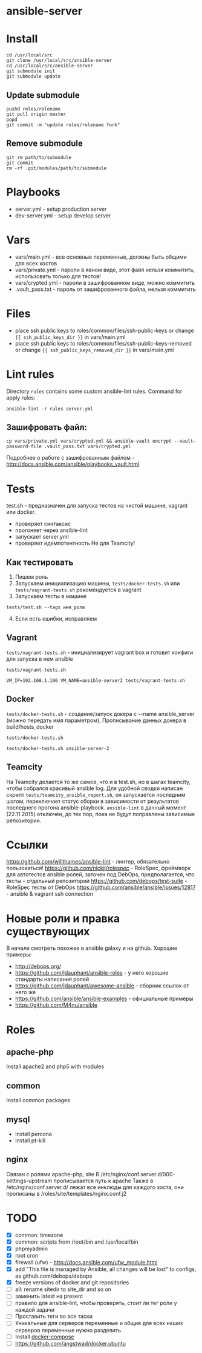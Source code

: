 # ansible-server

# Install
```
cd /usr/local/src
git clone /usr/local/src/ansible-server
cd /usr/local/src/ansible-server
git submodule init
git submodule update
```

## Update submodule
```
pushd roles/rolename
git pull origin master
popd
git commit -m "update roles/rolename fork"
```

## Remove submodule
```
git rm path/to/submodule
git commit
rm -rf .git/modules/path/to/submodule
```


# Playbooks
- server.yml - setup production server
- dev-server.yml - setup develop server



# Vars
- vars/main.yml - все основные переменные, должны быть общими для всех хостов
- vars/private.yml - пароли в явном виде, этот файл нельзя коммитить, использовать только для тестов!
- vars/crypted.yml - пароли в зашифрованном виде, можно коммитить
- .vault_pass.txt - пароль от зашифрованного файла, нельзя коммитить



# Files
- place ssh public keys to roles/common/files/ssh-public-keys or change `{{ ssh_public_keys_dir }}` in vars/main.yml
- place ssh public keys to roles/common/files/ssh-public-keys-removed or change `{{ ssh_public_keys_removed_dir }}` in vars/main.yml



# Lint rules
Directory `rules` contains some custom ansible-lint rules. 
Command for apply rules:
```
ansible-lint -r rules server.yml
```


## Зашифровать файл:
```cp vars/private.yml vars/crypted.yml && ansible-vault encrypt --vault-password-file .vault_pass.txt vars/crypted.yml```

Подробнее о работе с зашифрованным файлом - http://docs.ansible.com/ansible/playbooks_vault.html



# Tests
test.sh - предназначен для запуска тестов на чистой машине, vagrant или docker.
- проверяет синтаксис
- прогоняет через ansible-lint
- запускает server.yml
- проверяет идемпотентность
Не для Teamcity!


## Как тестировать
1. Пишем роль
2. Запускаем инициализацию машины, `tests/docker-tests.sh` или `tests/vagrant-tests.sh` рекомендуется в vagrant
3. Запускаем тесты в машине
```
tests/test.sh --tags имя_роли
```
4. Если есть ошибки, исправляем


## Vagrant
`tests/vagrant-tests.sh` - инициализирует vagrant box и готовит конфиги для запуска в нем ansible

```
tests/vagrant-tests.sh
```

```
VM_IP=192.168.1.100 VM_NAME=ansible-server2 tests/vagrant-tests.sh
```

## Docker
`tests/docker-tests.sh` - создание/запуск докера с --name ansible_server (можно передать имя параметром),
Прописывание данных докера в build/hosts_docker
```
tests/docker-tests.sh
```

```
tests/docker-tests.sh ansible-server-2
```


## Teamcity
На Teamcity делается то же самое, что и в test.sh, но в шагах teamcity, чтобы собрался красивый ansible log.
Для удобной сводки написан скрипт `tests/teamcity_ansible_report.sh`, он запускается последним шагом,
переключает статус сборки в зависимости от результатов последнего прогона ansible-playbook.
`ansible-lint` в данный момент (22.11.2015) отключен, до тех пор, пока не будут поправлены зависимые репозитории.



# Ссылки
https://github.com/willthames/ansible-lint - линтер, обязательно пользоваться!
https://github.com/nickjj/rolespec - RoleSpec, фреймворк для автотестов ansible ролей, заточен под DebOps, предполагается, что тесты - отдельный репозиторий
https://github.com/debops/test-suite - RoleSpec тесты от DebOps 
https://github.com/ansible/ansible/issues/12817 - ansible & vagrant ssh connection



# Новые роли и правка существующих
В начале смотреть похожее в ansible galaxy и на github.
Хорошие примеры:
- http://debops.org/
- https://github.com/jdauphant/ansible-roles - у него хорошие стандарты написания ролей
- https://github.com/jdauphant/awesome-ansible - сборник ссылок от него же
- https://github.com/ansible/ansible-examples - официальные примеры
- https://github.com/M4nu/ansible



# Roles

## apache-php
Install apache2 and php5 with modules

## common
Install common packages 

## mysql
- install percona
- install pt-kill

## nginx
Связан с ролями apache-php, site
В /etc/nginx/conf.server.d/000-settings-upstream прописывается путь к apache
Также в /etc/nginx/conf.server.d/ лежат все инклюды для каждого хоста, они прописаны в /roles/site/templates/nginx.conf.j2



# TODO
- [x] common: timezone
- [x] common: scripts from /root/bin and /usr/local/bin
- [x] phpmyadmin
- [x] root cron
- [x] firewall (ufw) - http://docs.ansible.com/ufw_module.html
- [x] add "This file is managed by Ansible, all changes will be lost" to configs, as github.com/debops/debops
- [x] freeze versions of docker and git repositories
- [ ] all: rename sitedir to site_dir and so on
- [ ] заменить latest на present
- [ ] правило для ansible-lint, чтобы проверять, стоит ли тег роли у каждой задачи
- [ ] Проставить теги во все таски
- [ ] Уникальные для серверов переменные и общие для всех наших серверов переменные нужно разделить
- [ ] Install [docker-compose](https://docs.docker.com/compose/install/)
- [ ] https://github.com/angstwad/docker.ubuntu

